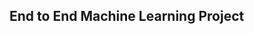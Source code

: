 ## End to End Machine Learning Project                                                                      
